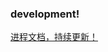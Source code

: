 ### development!

<a href="https://zhuowenji1.gitbooks.io/laravel5-2-demo/content/Installation_laravel5__2.html" target="_blank" >进程文档，持续更新！</a>
